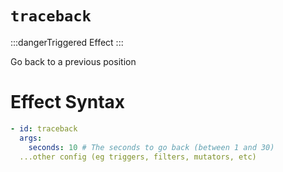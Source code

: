 # `traceback`
:::dangerTriggered Effect
:::

Go back to a previous position

# Effect Syntax
```yaml
- id: traceback
  args:
    seconds: 10 # The seconds to go back (between 1 and 30)
  ...other config (eg triggers, filters, mutators, etc)
```
